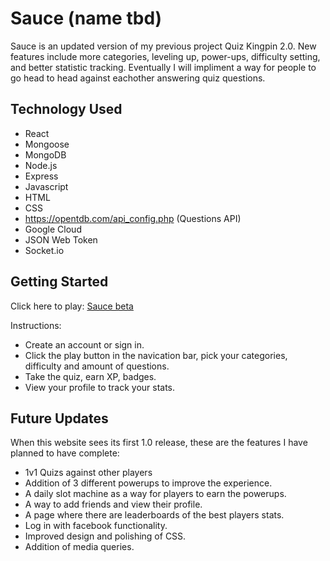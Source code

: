 # Sauce (name tbd)

Sauce is an updated version of my previous project Quiz Kingpin 2.0. New features include more categories, leveling up, power-ups, difficulty setting, and better statistic tracking. Eventually I will impliment a way for people to go head to head against eachother answering quiz questions.

## Technology Used

- React
- Mongoose
- MongoDB
- Node.js
- Express
- Javascript
- HTML
- CSS
- https://opentdb.com/api_config.php (Questions API)
- Google Cloud
- JSON Web Token
- Socket.io

## Getting Started

Click here to play:
[Sauce beta](https://q-client.onrender.com/)

Instructions:

- Create an account or sign in.
- Click the play button in the navication bar, pick your categories, difficulty and amount of questions.
- Take the quiz, earn XP, badges.
- View your profile to track your stats.

## Future Updates

When this website sees its first 1.0 release, these are the features I have planned to have complete:

- 1v1 Quizs against other players
- Addition of 3 different powerups to improve the experience.
- A daily slot machine as a way for players to earn the powerups.
- A way to add friends and view their profile.
- A page where there are leaderboards of the best players stats.
- Log in with facebook functionality.
- Improved design and polishing of CSS.
- Addition of media queries. 


